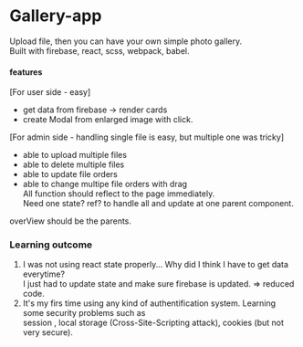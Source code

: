 # Gallery-app  
Upload file, then you can have your own simple photo gallery.  
Built with firebase, react, scss, webpack, babel.

#### features  
[For user side - easy]  
- get data from firebase -> render cards  
- create Modal from enlarged image with click.
  
[For admin side - handling single file is easy, but multiple one was tricky]
- able to upload multiple files  
- able to delete multiple files  
- able to update file orders  
- able to change multipe file orders with drag  
All function should reflect to the page immediately.  
Need one state? ref? to handle all and update at one parent component.  

overView should be the parents.

### Learning outcome  
1. I was not using react state properly... Why did I think I have to get data everytime?  
I just had to update state and make sure firebase is updated. => reduced code.  
2. It's my firs time using any kind of authentification system. Learning some security problems such as  
session , local storage (Cross-Site-Scripting attack), cookies (but not very secure).  
